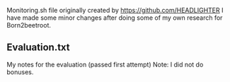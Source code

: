 Monitoring.sh file originally created by https://github.com/HEADLIGHTER I have made some minor changes after doing some of my own research for Born2beetroot.

## Evaluation.txt
My notes for the evaluation (passed first attempt)
Note: I did not do bonuses.
